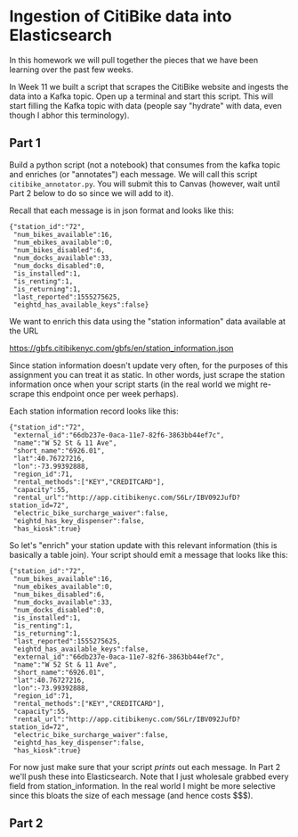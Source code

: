 # Ingestion of CitiBike data into Elasticsearch

In this homework we will pull together the pieces that we have been learning
over the past few weeks.

In Week 11 we built a script that scrapes the CitiBike website and ingests
the data into a Kafka topic.  Open up a terminal and start this script.  This
will start filling the Kafka topic with data (people say "hydrate" with data, even
though I abhor this terminology).

## Part 1

Build a python script (not a notebook) that consumes from the kafka topic
and enriches (or "annotates") each message.  We will call this script
`citibike_annotator.py`.  You will submit this to Canvas (however, wait until
Part 2 below to do so since we will add to it).

Recall that each message is in json format and looks like this:
```
{"station_id":"72",
 "num_bikes_available":16,
 "num_ebikes_available":0,
 "num_bikes_disabled":6,
 "num_docks_available":33,
 "num_docks_disabled":0,
 "is_installed":1,
 "is_renting":1,
 "is_returning":1,
 "last_reported":1555275625,
 "eightd_has_available_keys":false}
```

We want to enrich this data using the "station information" data available at the URL

https://gbfs.citibikenyc.com/gbfs/en/station_information.json

Since station information doesn't update very often, for the purposes of this assignment
you can treat it as static.  In other words, just scrape the station information once when
your script starts (in the real world we might re-scrape this endpoint once per week perhaps).

Each station information record looks like this:
```
{"station_id":"72",
 "external_id":"66db237e-0aca-11e7-82f6-3863bb44ef7c",
 "name":"W 52 St & 11 Ave",
 "short_name":"6926.01",
 "lat":40.76727216,
 "lon":-73.99392888,
 "region_id":71,
 "rental_methods":["KEY","CREDITCARD"],
 "capacity":55,
 "rental_url":"http://app.citibikenyc.com/S6Lr/IBV092JufD?station_id=72",
 "electric_bike_surcharge_waiver":false,
 "eightd_has_key_dispenser":false,
 "has_kiosk":true}
```

So let's "enrich" your station update with this relevant information (this is basically a table join).  Your
script should emit a message that looks like this:
```
{"station_id":"72",
 "num_bikes_available":16,
 "num_ebikes_available":0,
 "num_bikes_disabled":6,
 "num_docks_available":33,
 "num_docks_disabled":0,
 "is_installed":1,
 "is_renting":1,
 "is_returning":1,
 "last_reported":1555275625,
 "eightd_has_available_keys":false,
 "external_id":"66db237e-0aca-11e7-82f6-3863bb44ef7c",
 "name":"W 52 St & 11 Ave",
 "short_name":"6926.01",
 "lat":40.76727216,
 "lon":-73.99392888,
 "region_id":71,
 "rental_methods":["KEY","CREDITCARD"],
 "capacity":55,
 "rental_url":"http://app.citibikenyc.com/S6Lr/IBV092JufD?station_id=72",
 "electric_bike_surcharge_waiver":false,
 "eightd_has_key_dispenser":false,
 "has_kiosk":true}
```

For now just make sure that your script *prints* out each message.  In Part 2 we'll push these into Elasticsearch.
Note that I just wholesale grabbed every field from station_information.  In the real world I might be more selective
since this bloats the size of each message (and hence costs $$$).


## Part 2
